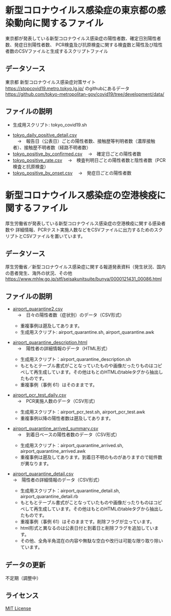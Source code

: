 # 新型コロナウイルス感染症の東京都の感染動向に関するファイル

東京都が発表している新型コロナウイルス感染症の陽性者数、確定日別陽性者数、発症日別陽性者数、
PCR検査及び抗原検査に関する検査数と陽性及び陰性者数のCSVファイルと生成するスクリプトファイル

## データソース

東京都 新型コロナウイルス感染症対策サイト https://stopcovid19.metro.tokyo.lg.jp/ のgithubにあるデータ
https://github.com/tokyo-metropolitan-gov/covid19/tree/development/data/

## ファイルの説明
* 生成用スクリプト: tokyo_covid19.sh
- [tokyo_daily_positive_detail.csv](/tokyo_daily_positive_detail.csv) </br>
　→　報告日（公表日）ごとの陽性者数、接触歴等判明者数（濃厚接触者）、接触歴不明者数（経路不明者数）
- [tokyo_positive_by_confirmed.csv](/tokyo_positive_by_confirmed.csv)
　→　確定日ごとの陽性者数
- [tokyo_positive_rate.csv](/tokyo_positive_rate.csv)
　→　検査判明日ごとの陽性者数と陰性者数（PCR検査と抗原検査）
- [tokyo_positive_by_onset.csv](/tokyo_positive_by_onset.csv)
　→　発症日ごとの陽性者数


# 新型コロナウイルス感染症の空港検疫に関するファイル

厚生労働省が発表している新型コロナウイルス感染症の空港検疫に関する感染者数や
詳細情報、PCRテスト実施人数などをCSVファイルに出力するためのスクリプトとCSVファイルを置いています。

## データソース
厚生労働省／新型コロナウイルス感染症に関する報道発表資料（発生状況、国内の患者発生、海外の状況、その他
https://www.mhlw.go.jp/stf/seisakunitsuite/bunya/0000121431_00086.html

## ファイルの説明
- [airport_quarantine2.csv](/airport_quarantine2.csv) </br>
 　→　日々の陽性者数（症状別）のデータ（CSV形式）
  *  重複事例は遡及してあります。</br>
  * 生成用スクリプト: airport\_quarantine.sh, airport\_quarantine.awk

- [airport\_quarantine\_description.html](/airport\_quarantine\_description.html)</br>
　→　陽性者の詳細情報のデータ（HTML形式）
  * 生成用スクリプト：airport_quarantine\_description.sh </br>
  * もともとテーブル書式がことなっていたものや画像だったりものはコピペして再生成しています。その他はもとのHTMLのtableタグから抽出したものです。
  * 重複事例（事例 61）はそのままです。

- [airport_pcr_test_daily.csv](/airport_pcr_test_daily.csv) </br>
　→　PCR実施人数のデータ（CSV形式）</br>
  * 生成用スクリプト：airport\_pcr\_test.sh, airport\_pcr\_test.awk
  * 重複事例以降の陽性者数は遡及してあります。</br>
  
- [airport_quarantine_arrived_summary.csv](/airport_quarantine_arrived_summary.csv) </br>
　→　到着日ベースの陽性者数のデータ（CSV形式）</br>
  * 生成用スクリプト：airport\_quarantine\_arrived.sh, airport\_quarantine\_arrived.awk
  * 重複事例は遡及してあります。到着日不明のものがありますので総件数が異なります。</br>
- [airport_quarantine_detail.csv](/airport_quarantine_detail.csv)</br>
→　陽性者の詳細情報のデータ（CSV形式）
  * 生成用スクリプト：airport_quarantine_detail.sh, airport_quarantine_detail.rb
  * もともとテーブル書式がことなっていたものや画像だったりものはコピペして再生成しています。その他はもとのHTMLのtableタグから抽出したものです。
  * 重複事例（事例 61）はそのままです。削除フラグが立っています。
  * html形式と異なるのは公表日付と到着日と削除フラグを追加しています。
  * その他、全角半角混在の内容や無駄な空白や改行は可能な限り取り除いています。
 
 ## データの更新
 不定期（調整中）
 
 ## ライセンス
 [MIT License](/LICENSE)
